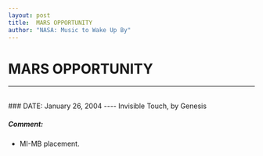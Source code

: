 ```yaml
---
layout: post
title:  MARS OPPORTUNITY
author: "NASA: Music to Wake Up By"
---
```


# MARS OPPORTUNITY
----
<br/>
### DATE: January 26, 2004
----
Invisible Touch, by Genesis

##### Comment:
* MI-MB placement.
